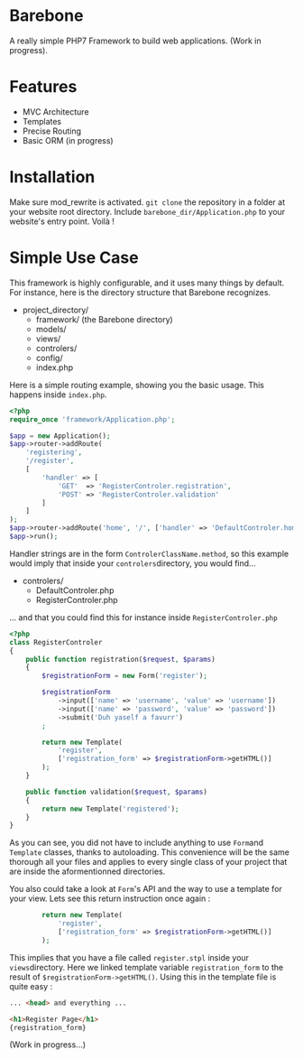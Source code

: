 # Barebone
A really simple PHP7 Framework to build web applications.
(Work in progress).

# Features
- MVC Architecture
- Templates
- Precise Routing
- Basic ORM (in progress)

# Installation
Make sure mod_rewrite is activated. ```git clone``` the repository in a folder at your website root directory. Include ```barebone_dir/Application.php``` to your website's entry point. Voilà !

# Simple Use Case
This framework is highly configurable, and it uses many things by default. For instance, here is the directory structure that Barebone recognizes.
- project_directory/
   - framework/ (the Barebone directory)
   - models/
   - views/
   - controlers/
   - config/
   - index.php
 
Here is a simple routing example, showing you the basic usage. This happens inside ```index.php```.
```php
<?php
require_once 'framework/Application.php';

$app = new Application();
$app->router->addRoute(
	'registering',
	'/register',
	[
		'handler' => [
			'GET'  => 'RegisterControler.registration',
			'POST' => 'RegisterControler.validation'
		]
	]
);
$app->router->addRoute('home', '/', ['handler' => 'DefaultControler.home']);
$app->run();
```

Handler strings are in the form ```ControlerClassName.method```, so this example would imply that inside your ```controlers```directory, you would find...
- controlers/
  - DefaultControler.php
  - RegisterControler.php

... and that you could find this for instance inside ```RegisterControler.php```
```php
<?php
class RegisterControler
{
	public function registration($request, $params)
	{
		$registrationForm = new Form('register');

		$registrationForm
			->input(['name' => 'username', 'value' => 'username'])
			->input(['name' => 'password', 'value' => 'password'])
			->submit('Duh yaself a favurr')
		;

		return new Template(
			'register',
			['registration_form' => $registrationForm->getHTML()]
		);
	}

	public function validation($request, $params)
	{
		return new Template('registered');
	}
}
```

As you can see, you did not have to include anything to use ```Form```and ```Template``` classes, thanks to autoloading. This convenience will be the same thorough all your files and applies to every single class of your project that are inside the aformentionned directories.

You also could take a look at ```Form```'s API and the way to use a template for your view. Lets see this return instruction once again :
```php
		return new Template(
			'register',
			['registration_form' => $registrationForm->getHTML()]
		);
```

This implies that you have a file called ```register.stpl``` inside your ```views```directory. Here we linked template variable ```registration_form``` to the result of ```$registrationForm->getHTML()```. Using this in the template file is quite easy :
```html
... <head> and everything ...

<h1>Register Page</h1>
{registration_form}
```

(Work in progress...)
